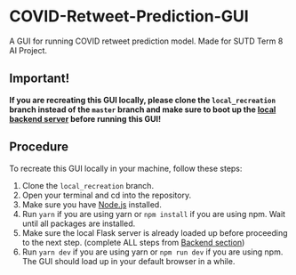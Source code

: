 # COVID-Retweet-Prediction-GUI
A GUI for running COVID retweet prediction model. Made for SUTD Term 8 AI Project. 

## Important!
**If you are recreating this GUI locally, please clone the `local_recreation` branch instead of the `master` branch and make sure to boot up the [local backend server]( https://github.com/wilbertaristo/COVID_Retweet_Prediction_Backend) before running this GUI!**

## Procedure
To recreate this GUI locally in your machine, follow these steps:

1. Clone the `local_recreation` branch.
2. Open your terminal and cd into the repository.
3. Make sure you have [Node.js](https://nodejs.org/en/download/) installed.
4. Run `yarn` if you are using yarn or `npm install` if you are using npm. Wait until all packages are installed.
5. Make sure the local Flask server is already loaded up before proceeding to the next step. (complete ALL steps from [Backend section](https://github.com/wilbertaristo/COVID_Retweet_Prediction_Backend))
6. Run `yarn dev` if you are using yarn or `npm run dev` if you are using npm. The GUI should load up in your default browser in a while.
